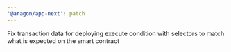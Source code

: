 ```yaml
---
'@aragon/app-next': patch
---
```


Fix transaction data for deploying execute condition with selectors to match what is expected on the smart contract

